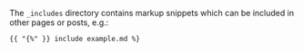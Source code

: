 The `_includes` directory contains markup snippets which can be included in other pages or posts, e.g.:

    {{ "{%" }} include example.md %}
